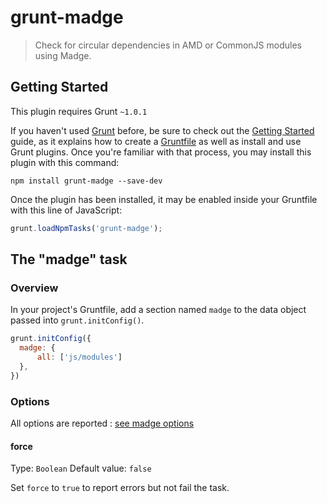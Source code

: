 # grunt-madge

> Check for circular dependencies in AMD or CommonJS modules using Madge.

## Getting Started
This plugin requires Grunt `~1.0.1`

If you haven't used [Grunt](http://gruntjs.com/) before, be sure to check out the [Getting Started](http://gruntjs.com/getting-started) guide, as it explains how to create a [Gruntfile](http://gruntjs.com/sample-gruntfile) as well as install and use Grunt plugins. Once you're familiar with that process, you may install this plugin with this command:

```shell
npm install grunt-madge --save-dev
```

Once the plugin has been installed, it may be enabled inside your Gruntfile with this line of JavaScript:

```js
grunt.loadNpmTasks('grunt-madge');
```

## The "madge" task

### Overview
In your project's Gruntfile, add a section named `madge` to the data object passed into `grunt.initConfig()`.

```js
grunt.initConfig({
  madge: {
	  all: ['js/modules']
  },
})
```

### Options
All options are reported : [see madge options](https://github.com/pahen/madge/blob/master/README.md#configuration)

#### force
Type: `Boolean`
Default value: `false`

Set `force` to `true` to report errors but not fail the task.